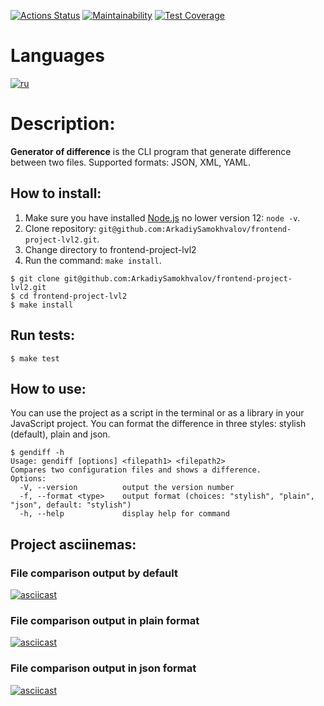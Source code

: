 [![Actions Status](https://github.com/ArkadiySamokhvalov/frontend-project-lvl2/workflows/Node%20CI/badge.svg)](https://github.com/ArkadiySamokhvalov/frontend-project-lvl2/actions)
[![Maintainability](https://api.codeclimate.com/v1/badges/a9b31615d2fb18b5c201/maintainability)](https://codeclimate.com/github/ArkadiySamokhvalov/frontend-project-lvl2/maintainability)
[![Test Coverage](https://api.codeclimate.com/v1/badges/a9b31615d2fb18b5c201/test_coverage)](https://codeclimate.com/github/ArkadiySamokhvalov/frontend-project-lvl2/test_coverage)

# Languages
[![ru](https://img.shields.io/badge/lang-ru-blue.svg)](https://github.com/ArkadiySamokhvalov/diff-generator/blob/main/README.md)

# Description: 
**Generator of difference** is the CLI program that generate difference between two files. Supported formats: JSON, XML, YAML.

## How to install:
1. Make sure you have installed [Node.js](https://nodejs.org/en/) no lower version 12: ```node -v```.
2. Clone repository: ```git@github.com:ArkadiySamokhvalov/frontend-project-lvl2.git```.
3. Change directory to frontend-project-lvl2
4. Run the command: ```make install```.

```shell
$ git clone git@github.com:ArkadiySamokhvalov/frontend-project-lvl2.git
$ cd frontend-project-lvl2
$ make install
```

## Run tests:
```shell
$ make test
```

## How to use:
You can use the project as a script in the terminal or as a library in your JavaScript project. You can format the difference in three styles: stylish (default), plain and json.
```shell
$ gendiff -h
Usage: gendiff [options] <filepath1> <filepath2>
Compares two configuration files and shows a difference.
Options:
  -V, --version          output the version number
  -f, --format <type>    output format (choices: "stylish", "plain", "json", default: "stylish")
  -h, --help             display help for command
```

## Project asciinemas:
### File comparison output by default
[![asciicast](https://asciinema.org/a/keym81YdfLhLE7CYpmrTsNgbi.svg)](https://asciinema.org/a/keym81YdfLhLE7CYpmrTsNgbi)
### File comparison output in plain format
[![asciicast](https://asciinema.org/a/wTBu1DDyx50Iijf2851u7DUNX.svg)](https://asciinema.org/a/wTBu1DDyx50Iijf2851u7DUNX)
### File comparison output in json format
[![asciicast](https://asciinema.org/a/uCcxBxbX3qwOSQ5kKMXrFDtoi.svg)](https://asciinema.org/a/uCcxBxbX3qwOSQ5kKMXrFDtoi)
